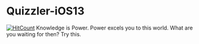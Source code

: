 # Quizzler-iOS13
[![HitCount](http://hits.dwyl.com/KushalBhanot/Quizzler-iOS13.svg)](http://hits.dwyl.com/KushalBhanot/Quizzler-iOS13)
Knowledge is Power. Power excels you to this world. What are you waiting for then? Try this.
